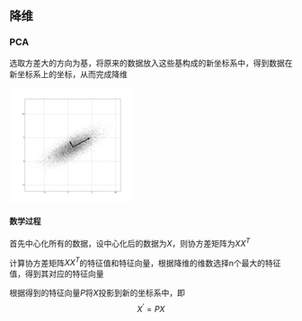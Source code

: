 ## 降维

### PCA

选取方差大的方向为基，将原来的数据放入这些基构成的新坐标系中，得到数据在新坐标系上的坐标，从而完成降维

![img](降维.assets/220px-GaussianScatterPCA.png)

#### 数学过程

首先中心化所有的数据，设中心化后的数据为$X$，则协方差矩阵为$XX^T$

计算协方差矩阵$XX^T$的特征值和特征向量，根据降维的维数选择n个最大的特征值，得到其对应的特征向量

根据得到的特征向量$P$将$X$投影到新的坐标系中，即
$$
X^{'} =PX
$$


